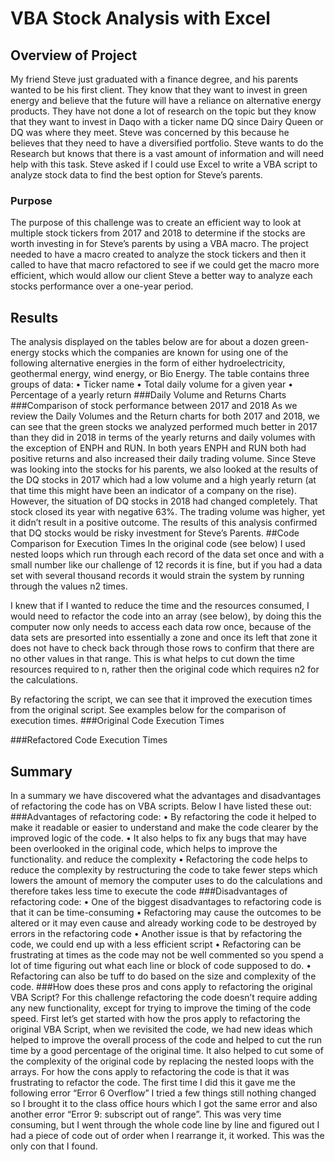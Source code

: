 # VBA Stock Analysis with Excel
## Overview of Project
My friend Steve just graduated with a finance degree, and his parents wanted to be his first client. They know that they want to invest in green energy and believe that the future will have a reliance on alternative energy products. They have not done a lot of research on the topic but they know that they want to invest in Daqo with a ticker name DQ since Dairy Queen or DQ was where they meet. Steve was concerned by this because he believes that they need to have a diversified portfolio. Steve wants to do the Research but knows that there is a vast amount of information and will need help with this task. Steve asked if I could use Excel to write a VBA script to analyze stock data to find the best option for Steve’s parents.
### Purpose
The purpose of this challenge was to create an efficient way to look at multiple stock tickers from 2017 and 2018 to determine if the stocks are worth investing in for Steve’s parents by using a VBA macro. The project needed to have a macro created to analyze the stock tickers and then it called to have that macro refactored to see if we could get the macro more efficient, which would allow our client Steve a better way to analyze each stocks performance over a one-year period.
## Results 
The analysis displayed on the tables below are for about a dozen green-energy stocks which the companies are known for using one of the following alternative energies in the form of either hydroelectricity, geothermal energy, wind energy, or Bio Energy. The table contains three groups of data:
   •	Ticker name
   •	Total daily volume for a given year
   •	Percentage of a yearly return
###Daily Volume and Returns Charts
###Comparison of stock performance between 2017 and 2018 
As we review the Daily Volumes and the Return charts for both 2017 and 2018, we can see that the green stocks we analyzed performed much better in 2017 than they did in 2018 in terms of the yearly returns and daily volumes with the exception of ENPH and RUN. In both years ENPH and RUN both had positive returns and also increased their daily trading volume.
Since Steve was looking into the stocks for his parents, we also looked at the results of the DQ stocks in 2017 which had a low volume and a high yearly return (at that time this might have been an indicator of a company on the rise). However, the situation of DQ stocks in 2018 had changed completely. That stock closed its year with negative 63%. The trading volume was higher, yet it didn’t result in a positive outcome. The results of this analysis confirmed that DQ stocks would be risky investment for Steve’s Parents.
##Code Comparison for Execution Times
In the original code (see below) I used nested loops which run through each record of the data set once and with a small number like our challenge of 12 records it is fine, but if you had a data set with several thousand records it would strain the system by running through the values n2 times.
 
 I knew that if I wanted to reduce the time and the resources consumed, I would need to refactor the code into an array (see below), by doing this the computer now only needs to access each data row once, because of the data sets are presorted into essentially a zone and once its left that zone it does not have to check back through those rows to confirm that there are no other values in that range. This is what helps to cut down the time resources required to n, rather then the original code which requires n2   for the calculations. 
 
By refactoring the script, we can see that it improved the execution times from the original script. See examples below for the comparison of execution times.
###Original Code Execution Times
  
###Refactored Code Execution Times
  
## Summary
In a summary we have discovered what the advantages and disadvantages of refactoring the code has on VBA scripts. Below I have listed these out:
###Advantages of refactoring code:
•	By refactoring the code it helped to make it readable or easier to understand and make the code clearer by the improved logic of the code.
•	It also helps to fix any bugs that may have been overlooked in the original code, which helps to improve the functionality. and reduce the complexity
•	Refactoring the code helps to reduce the complexity by restructuring the code to take fewer steps which lowers the amount of memory the computer uses to do the calculations and therefore takes less time to execute the code
###Disadvantages of refactoring code:
•	One of the biggest disadvantages to refactoring code is that it can be time-consuming
•	Refactoring may cause the outcomes to be altered or it may even cause and already working code to be destroyed by errors in the refactoring code
•	Another issue is that by refactoring the code, we could end up with a less efficient script
•	Refactoring can be frustrating at times as the code may not be well commented so you spend a lot of time figuring out what each line or block of code supposed to do.
•	Refactoring can also be tuff to do based on the size and complexity of the code. 
###How does these pros and cons apply to refactoring the original VBA Script?
For this challenge refactoring the code doesn’t require adding any new functionality, except for trying to improve the timing of the code speed. First let’s get started with how the pros apply to refactoring the original VBA Script, when we revisited the code, we had new ideas which helped to improve the overall process of the code and helped to cut the run time by a good percentage of the original time.  It also helped to cut some of the complexity of the original code by replacing the nested loops with the arrays.
For how the cons apply to refactoring the code is that it was frustrating to refactor the code. The first time I did this it gave me the following error “Error 6 Overflow” I tried a few things still nothing changed so I brought it to the class office hours which I got the same error and also another error “Error 9: subscript out of range”. This was very time consuming, but I went through the whole code line by line and figured out I had a piece of code out of order when I rearrange it, it worked. This was the only con that I found.
